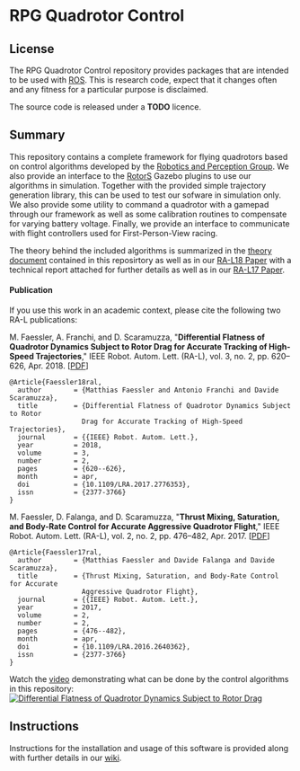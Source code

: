 # RPG Quadrotor Control

## License

The RPG Quadrotor Control repository provides packages that are intended to be used with [ROS](http://www.ros.org/).
This is research code, expect that it changes often and any fitness for a particular purpose is disclaimed.

The source code is released under a **TODO** licence.

## Summary

This repository contains a complete framework for flying quadrotors based on control algorithms developed by the [Robotics and Perception Group](http://www.ifi.uzh.ch/en/rpg.html).
We also provide an interface to the [RotorS](https://github.com/ethz-asl/rotors_simulator) Gazebo plugins to use our algorithms in simulation.
Together with the provided simple trajectory generation library, this can be used to test our sofware in simulation only.
We also provide some utility to command a quadrotor with a gamepad through our framework as well as some calibration routines to compensate for varying battery voltage.
Finally, we provide an interface to communicate with flight controllers used for First-Person-View racing.

The theory behind the included algorithms is summarized in the [theory document](https://github.com/uzh-rpg/rpg_quadrotor_control/blob/master/documents/theory_and_math/theory_and_math.pdf) contained in this reposirtory as well as in our [RA-L18 Paper](http://rpg.ifi.uzh.ch/docs/RAL18_Faessler.pdf) with a technical report attached for further details as well as in our [RA-L17 Paper](http://rpg.ifi.uzh.ch/docs/RAL17_Faessler.pdf).

#### Publication

If you use this work in an academic context, please cite the following two RA-L publications:

M. Faessler, A. Franchi, and D. Scaramuzza, 
"**Differential Flatness of Quadrotor Dynamics Subject to Rotor Drag for Accurate Tracking of High-Speed Trajectories**,"
IEEE Robot. Autom. Lett. (RA-L), vol. 3, no. 2, pp. 620–626, Apr. 2018. [[PDF](http://rpg.ifi.uzh.ch/docs/RAL18_Faessler.pdf)]

    @Article{Faessler18ral,
      author        = {Matthias Faessler and Antonio Franchi and Davide Scaramuzza},
      title         = {Differential Flatness of Quadrotor Dynamics Subject to Rotor
                      Drag for Accurate Tracking of High-Speed Trajectories},
      journal       = {{IEEE} Robot. Autom. Lett.},
      year          = 2018,
      volume        = 3,
      number        = 2,
      pages         = {620--626},
      month         = apr,
      doi           = {10.1109/LRA.2017.2776353},
      issn          = {2377-3766}
    }
    
M. Faessler, D. Falanga, and D. Scaramuzza, 
"**Thrust Mixing, Saturation, and Body-Rate Control for Accurate Aggressive Quadrotor Flight**,"
IEEE Robot. Autom. Lett. (RA-L), vol. 2, no. 2, pp. 476–482, Apr. 2017. [[PDF](http://rpg.ifi.uzh.ch/docs/RAL17_Faessler.pdf)]

    @Article{Faessler17ral,
      author        = {Matthias Faessler and Davide Falanga and Davide Scaramuzza},
      title         = {Thrust Mixing, Saturation, and Body-Rate Control for Accurate
                      Aggressive Quadrotor Flight},
      journal       = {{IEEE} Robot. Autom. Lett.},
      year          = 2017,
      volume        = 2,
      number        = 2,
      pages         = {476--482},
      month         = apr,
      doi           = {10.1109/LRA.2016.2640362},
      issn          = {2377-3766}
    }

Watch the [video](https://youtu.be/VIQILwcM5PA) demonstrating what can be done by the control algorithms in this repository:   
[![Differential Flatness of Quadrotor Dynamics Subject to Rotor Drag](http://img.youtube.com/vi/VIQILwcM5PA/hqdefault.jpg)](https://youtu.be/VIQILwcM5PA)

## Instructions

Instructions for the installation and usage of this software is provided along with further details in our [wiki](https://github.com/uzh-rpg/rpg_quadrotor_control/wiki).
